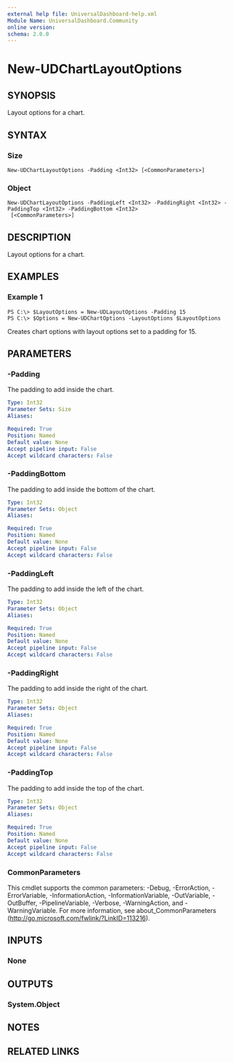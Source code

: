```yaml
---
external help file: UniversalDashboard-help.xml
Module Name: UniversalDashboard.Community
online version: 
schema: 2.0.0
---
```


# New-UDChartLayoutOptions

## SYNOPSIS
Layout options for a chart.

## SYNTAX

### Size
```
New-UDChartLayoutOptions -Padding <Int32> [<CommonParameters>]
```

### Object
```
New-UDChartLayoutOptions -PaddingLeft <Int32> -PaddingRight <Int32> -PaddingTop <Int32> -PaddingBottom <Int32>
 [<CommonParameters>]
```

## DESCRIPTION
Layout options for a chart.

## EXAMPLES

### Example 1
```
PS C:\> $LayoutOptions = New-UDLayoutOptions -Padding 15
PS C:\> $Options = New-UDChartOptions -LayoutOptions $LayoutOptions
```

Creates chart options with layout options set to a padding for 15.

## PARAMETERS

### -Padding
The padding to add inside the chart. 

```yaml
Type: Int32
Parameter Sets: Size
Aliases: 

Required: True
Position: Named
Default value: None
Accept pipeline input: False
Accept wildcard characters: False
```

### -PaddingBottom
The padding to add inside the bottom of the chart. 

```yaml
Type: Int32
Parameter Sets: Object
Aliases: 

Required: True
Position: Named
Default value: None
Accept pipeline input: False
Accept wildcard characters: False
```

### -PaddingLeft
The padding to add inside the left of the chart. 

```yaml
Type: Int32
Parameter Sets: Object
Aliases: 

Required: True
Position: Named
Default value: None
Accept pipeline input: False
Accept wildcard characters: False
```

### -PaddingRight
The padding to add inside the right of the chart. 

```yaml
Type: Int32
Parameter Sets: Object
Aliases: 

Required: True
Position: Named
Default value: None
Accept pipeline input: False
Accept wildcard characters: False
```

### -PaddingTop
The padding to add inside the top of the chart. 

```yaml
Type: Int32
Parameter Sets: Object
Aliases: 

Required: True
Position: Named
Default value: None
Accept pipeline input: False
Accept wildcard characters: False
```

### CommonParameters
This cmdlet supports the common parameters: -Debug, -ErrorAction, -ErrorVariable, -InformationAction, -InformationVariable, -OutVariable, -OutBuffer, -PipelineVariable, -Verbose, -WarningAction, and -WarningVariable. For more information, see about_CommonParameters (http://go.microsoft.com/fwlink/?LinkID=113216).

## INPUTS

### None

## OUTPUTS

### System.Object

## NOTES

## RELATED LINKS

